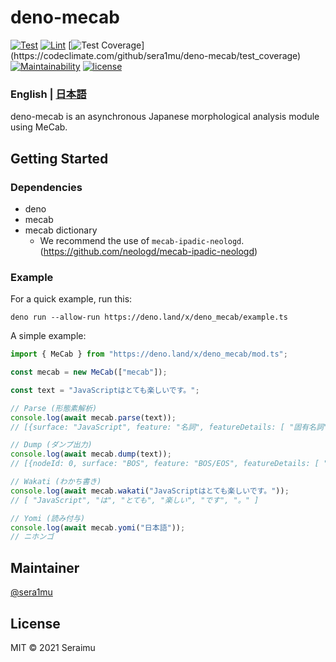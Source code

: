 # deno-mecab

[![Test](https://img.shields.io/github/workflow/status/sera1mu/deno-mecab/Test?label=Test&logo=github&logoColor=silver)](https://github.com/sera1mu/deno-mecab/actions/workflows/test.yml)
[![Lint](https://img.shields.io/github/workflow/status/sera1mu/deno-mecab/Lint?label=Lint&logo=github&logoColor=silver)](https://github.com/sera1mu/deno-mecab/actions/workflows/check-code.yml)
[![Test Coverage](https://img.shields.io/codeclimate/coverage/sera1mu/deno-mecab?)](https://codeclimate.com/github/sera1mu/deno-mecab/test_coverage)
[![Maintainability](https://img.shields.io/codeclimate/maintainability/sera1mu/deno-mecab)](https://codeclimate.com/github/sera1mu/deno-mecab/maintainability)
[![license](https://img.shields.io/github/license/sera1mu/deno-mecab)](https://github.com/sera1mu/deno-mecab/blob/main/LICENSE)

### English | [日本語](https://github.com/sera1mu/deno-mecab/blob/main/README.ja.md)

deno-mecab is an asynchronous Japanese morphological analysis module using
MeCab.

## Getting Started

### Dependencies

- deno
- mecab
- mecab dictionary
  - We recommend the use of `mecab-ipadic-neologd`.
    (https://github.com/neologd/mecab-ipadic-neologd)

### Example

For a quick example, run this:

```
deno run --allow-run https://deno.land/x/deno_mecab/example.ts
```

A simple example:

```ts
import { MeCab } from "https://deno.land/x/deno_mecab/mod.ts";

const mecab = new MeCab(["mecab"]);

const text = "JavaScriptはとても楽しいです。";

// Parse (形態素解析)
console.log(await mecab.parse(text));
// [{surface: "JavaScript", feature: "名詞", featureDetails: [ "固有名詞", "組織", "*" ], ...

// Dump (ダンプ出力)
console.log(await mecab.dump(text));
// [{nodeId: 0, surface: "BOS", feature: "BOS/EOS", featureDetails: [ "*", "*", "*" ], ...

// Wakati (わかち書き)
console.log(await mecab.wakati("JavaScriptはとても楽しいです。"));
// [ "JavaScript", "は", "とても", "楽しい", "です", "。" ]

// Yomi (読み付与)
console.log(await mecab.yomi("日本語"));
// ニホンゴ
```

## Maintainer

[@sera1mu](https://github.com/sera1mu)

## License

MIT &copy; 2021 Seraimu
